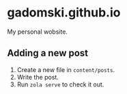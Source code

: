 # gadomski.github.io

My personal wobsite.

## Adding a new post

1. Create a new file in `content/posts`.
2. Write the post.
3. Run `zola serve` to check it out.
